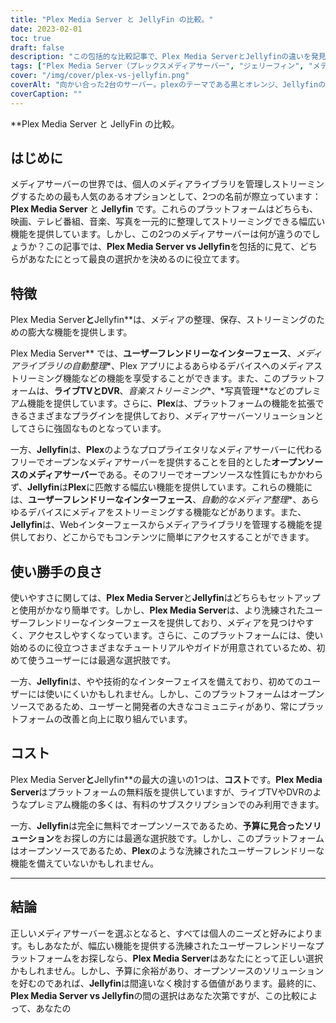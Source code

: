 ```yaml
---
title: "Plex Media Server と JellyFin の比較。"
date: 2023-02-01
toc: true
draft: false
description: "この包括的な比較記事で、Plex Media ServerとJellyfinの違いを発見し、最適なメディアサーバーソリューションについて十分な情報を得た上で決定してください。"
tags: ["Plex Media Server（プレックスメディアサーバー", "ジェリーフィン", "メディアサーバーの比較", "オーガナイズメディア", "ストリーミングメディア", "オープンソースのメディアサーバー", "予算に応じたソリューション", "ユーザーフレンドリーなインターフェイス", "オートメディア機構", "ライブTVとDVR", "音楽ストリーミング", "写真管理", "オープンソースコミュニティ"]
cover: "/img/cover/plex-vs-jellyfin.png"
coverAlt: "向かい合った2台のサーバー。plexのテーマである黒とオレンジ、Jellyfinのテーマである水色と紫に合わせた色合い。"
coverCaption: ""
---
```


**Plex Media Server と JellyFin の比較。

## はじめに

メディアサーバーの世界では、個人のメディアライブラリを管理しストリーミングするための最も人気のあるオプションとして、2つの名前が際立っています：**Plex Media Server** と **Jellyfin** です。これらのプラットフォームはどちらも、映画、テレビ番組、音楽、写真を一元的に整理してストリーミングできる幅広い機能を提供しています。しかし、この2つのメディアサーバーは何が違うのでしょうか？この記事では、**Plex Media Server vs Jellyfin**を包括的に見て、どちらがあなたにとって最良の選択かを決めるのに役立てます。

## 特徴

Plex Media Server**と**Jellyfin**は、メディアの整理、保存、ストリーミングのための膨大な機能を提供します。

Plex Media Server** では、**ユーザーフレンドリーなインターフェース**、*メディアライブラリの自動整理**、Plex アプリによるあらゆるデバイスへのメディアストリーミング機能などの機能を享受することができます。また、このプラットフォームは、**ライブTVとDVR**、*音楽ストリーミング**、*写真管理**などのプレミアム機能を提供しています。さらに、**Plex**は、プラットフォームの機能を拡張できるさまざまなプラグインを提供しており、メディアサーバーソリューションとしてさらに強固なものとなっています。

一方、**Jellyfin**は、**Plex**のようなプロプライエタリなメディアサーバーに代わるフリーでオープンなメディアサーバーを提供することを目的とした**オープンソースのメディアサーバー**である。そのフリーでオープンソースな性質にもかかわらず、**Jellyfin**は**Plex**に匹敵する幅広い機能を提供しています。これらの機能には、**ユーザーフレンドリーなインターフェース**、*自動的なメディア整理**、あらゆるデバイスにメディアをストリーミングする機能などがあります。また、**Jellyfin**は、Webインターフェースからメディアライブラリを管理する機能を提供しており、どこからでもコンテンツに簡単にアクセスすることができます。

## 使い勝手の良さ

使いやすさに関しては、**Plex Media Server**と**Jellyfin**はどちらもセットアップと使用がかなり簡単です。しかし、**Plex Media Server**は、より洗練されたユーザーフレンドリーなインターフェースを提供しており、メディアを見つけやすく、アクセスしやすくなっています。さらに、このプラットフォームには、使い始めるのに役立つさまざまなチュートリアルやガイドが用意されているため、初めて使うユーザーには最適な選択肢です。

一方、**Jellyfin**は、やや技術的なインターフェイスを備えており、初めてのユーザーには使いにくいかもしれません。しかし、このプラットフォームはオープンソースであるため、ユーザーと開発者の大きなコミュニティがあり、常にプラットフォームの改善と向上に取り組んでいます。

## コスト

Plex Media Server**と**Jellyfin**の最大の違いの1つは、**コスト**です。**Plex Media Server**はプラットフォームの無料版を提供していますが、ライブTVやDVRのようなプレミアム機能の多くは、有料のサブスクリプションでのみ利用できます。

一方、**Jellyfin**は完全に無料でオープンソースであるため、**予算に見合ったソリューション**をお探しの方には最適な選択肢です。しかし、このプラットフォームはオープンソースであるため、**Plex**のような洗練されたユーザーフレンドリーな機能を備えていないかもしれません。

______

## 結論

正しいメディアサーバーを選ぶとなると、すべては個人のニーズと好みによります。もしあなたが、幅広い機能を提供する洗練されたユーザーフレンドリーなプラットフォームをお探しなら、**Plex Media Server**はあなたにとって正しい選択かもしれません。しかし、予算に余裕があり、オープンソースのソリューションを好むのであれば、**Jellyfin**は間違いなく検討する価値があります。最終的に、**Plex Media Server vs Jellyfin**の間の選択はあなた次第ですが、この比較によって、あなたの

